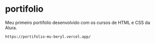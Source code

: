 # portifolio
Meu primeiro portifolio desenvolvido com os cursos de HTML e CSS da Alura.
```
https://portifolio-mu-beryl.vercel.app/
```
